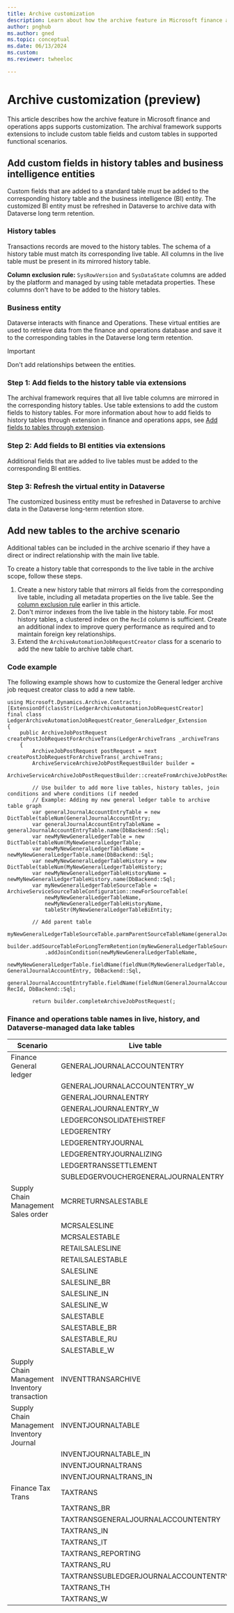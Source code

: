```yaml
---
title: Archive customization
description: Learn about how the archive feature in Microsoft finance and operations apps supports table customizations, including code examples.
author: pnghub
ms.author: gned
ms.topic: conceptual
ms.date: 06/13/2024
ms.custom:
ms.reviewer: twheeloc

---
```

# Archive customization (preview)

This article describes how the archive feature in Microsoft finance and operations apps supports customization. The archival framework supports extensions to include custom table fields and custom tables in supported functional scenarios.

## Add custom fields in history tables and business intelligence entities

Custom fields that are added to a standard table must be added to the corresponding history table and the business intelligence (BI) entity. The customized BI entity must be refreshed in Dataverse to archive data with Dataverse long term retention.

### History tables

Transactions records are moved to the history tables. The schema of a history table must match its corresponding live table. All columns in the live table must be present in its mirrored history table.

<a id="excl-rule"></a>**Column exclusion rule:** `SysRowVersion` and `SysDataState` columns are added by the platform and managed by using table metadata properties. These columns don't have to be added to the history tables.

### Business entity

Dataverse interacts with finance and Operations. These virtual entities are used to retrieve data from the finance and operations database and save it to the corresponding tables in the Dataverse long term retention.

> [!IMPORTANT]
> Don't add relationships between the entities.

### Step 1: Add fields to the history table via extensions

The archival framework requires that all live table columns are mirrored in the corresponding history tables. Use table extensions to add the custom fields to history tables. For more information about how to add fields to history tables through extension in finance and operations apps, see [Add fields to tables through extension](../../dev-itpro/extensibility/add-field-extension.md).

### Step 2: Add fields to BI entities via extensions

Additional fields that are added to live tables must be added to the corresponding BI entities.

### Step 3: Refresh the virtual entity in Dataverse

The customized business entity must be refreshed in Dataverse to archive data in the Dataverse long-term retention store.

## Add new tables to the archive scenario

Additional tables can be included in the archive scenario if they have a direct or indirect relationship with the main live table.

To create a history table that corresponds to the live table in the archive scope, follow these steps.

1. Create a new history table that mirrors all fields from the corresponding live table, including all metadata properties on the live table. See the [column exclusion rule](#excl-rule) earlier in this article.
1. Don't mirror indexes from the live table in the history table. For most history tables, a clustered index on the `RecId` column is sufficient. Create an additional index to improve query performance as required and to maintain foreign key relationships.
1. Extend the `ArchiveAutomationJobRequestCreator` class for a scenario to add the new table to archive table chart.

### Code example

The following example shows how to customize the General ledger archive job request creator class to add a new table.

```
using Microsoft.Dynamics.Archive.Contracts; 
[ExtensionOf(classStr(LedgerArchiveAutomationJobRequestCreator] 
final class LedgerArchiveAutomationJobRequestCreator_GeneralLedger_Extension 
{
    public ArchiveJobPostRequest createPostJobRequestForArchiveTrans(LedgerArchiveTrans _archiveTrans 
    { 
        ArchiveJobPostRequest postRequest = next createPostJobRequestForArchiveTrans(_archiveTrans; 
        ArchiveServiceArchiveJobPostRequestBuilder builder = 
            ArchiveServiceArchiveJobPostRequestBuilder::createFromArchiveJobPostRequest(postRequest; 

        // Use builder to add more live tables, history tables, join conditions and where conditions (if needed 
        // Example: Adding my new general ledger table to archive table graph 
        var generalJournalAccountEntryTable = new DictTable(tableNum(GeneralJournalAccountEntry; 
        var generalJournalAccountEntryTableName = generalJournalAccountEntryTable.name(DbBackend::Sql; 
        var newMyNewGeneralLedgerTable = new DictTable(tableNum(MyNewGeneralLedgerTable; 
        var newMyNewGeneralLedgerTableName = newMyNewGeneralLedgerTable.name(DbBackend::Sql; 
        var newMyNewGeneralLedgerTableHistory = new DictTable(tableNum(MyNewGeneralLedgerTableHistory; 
        var newMyNewGeneralLedgerTableHistoryName = newMyNewGeneralLedgerTableHistory.name(DbBackend::Sql; 
        var myNewGeneralLedgerTableSourceTable = ArchiveServiceSourceTableConfiguration::newForSourceTable( 
            newMyNewGeneralLedgerTableName, 
            newMyNewGeneralLedgerTableHistoryName, 
            tableStr(MyNewGeneralLedgerTableBiEntity; 

        // Add parent table 
        myNewGeneralLedgerTableSourceTable.parmParentSourceTableName(generalJournalAccountEntryTableName; 
        builder.addSourceTableForLongTermRetention(myNewGeneralLedgerTableSourceTable 
            .addJoinCondition(newMyNewGeneralLedgerTableName, 
            newMyNewGeneralLedgerTable.fieldName(fieldNum(MyNewGeneralLedgerTable, GeneralJournalAccountEntry, DbBackend::Sql, 
            generalJournalAccountEntryTable.fieldName(fieldNum(GeneralJournalAccountEntry, RecId, DbBackend::Sql; 

        return builder.completeArchiveJobPostRequest(; 
```

### Finance and operations table names in live, history, and Dataverse-managed data lake tables

| Scenario | Live table | History table | BI entity | Dataverse-managed data lake table |
|---|---|---|---|---|
| Finance General ledger | GENERALJOURNALACCOUNTENTRY | GENERALJOURNALACCOUNTENTRYHISTORY | GeneraljournalaccountentryBiEntity | mserp\_GeneraljournalaccountentryBiEntity |
| | GENERALJOURNALACCOUNTENTRY\_W | GENERALJOURNALACCOUNTENTRYHISTORY\_W | GeneraljournalaccountentrywBiEntity | mserp\_GeneraljournalaccountentrywBiEntity |
| | GENERALJOURNALENTRY | GENERALJOURNALENTRYHISTORY | cus | mserp\_GeneraljournalentryBiEntity |
| | GENERALJOURNALENTRY\_W | GENERALJOURNALENTRYHISTORY\_W | GeneraljournalentrywBiEntity | mserp\_GeneraljournalentrywBiEntity |
| | LEDGERCONSOLIDATEHISTREF | LEDGERCONSOLIDATEHISTREFHISTORY | LedgerconsolidatehistrefBiEntity | mserp\_LedgerconsolidatehistrefBiEntity |
| | LEDGERENTRY | LEDGERENTRYHISTORY | LedgerentryBiEntity | mserp\_LedgerentryBiEntity |
| | LEDGERENTRYJOURNAL | LEDGERENTRYJOURNALHISTORY | LedgerentryjournalBiEntity | mserp\_LedgerentryjournalBiEntity |
| | LEDGERENTRYJOURNALIZING | LEDGERENTRYJOURNALIZINGHISTORY | LedgerentryjournalizingBiEntity | mserp\_LedgerentryjournalizingBiEntity |
| | LEDGERTRANSSETTLEMENT | LEDGERTRANSSETTLEMENTHISTORY | LedgertranssettlementBiEntity | mserp\_LedgertranssettlementBiEntity |
| | SUBLEDGERVOUCHERGENERALJOURNALENTRY | SUBLEDGERVOUCHERGENERALJOURNALENTRYHISTORY | SubledgervouchergeneraljournalentryBiEntity |mserp\_SubledgervouchergeneraljournalentryBiEntity |
| Supply Chain Management Sales order | MCRRETURNSALESTABLE | MCRRETURNSALESTABLEHISTORY | McrreturnsalestableBiEntity | mserp\_McrreturnsalestableBiEntity |
| | MCRSALESLINE | MCRSALESLINEHISTORY | McrsaleslineBiEntity | mserp\_McrsaleslineBiEntity |
| | MCRSALESTABLE | MCRSALESTABLEHISTORY | McrsalestableBiEntity | mserp\_McrsalestableBiEntity |
| | RETAILSALESLINE | RETAILSALESLINEHISTORY | RetailsaleslineBiEntity | mserp\_RetailsaleslineBiEntity |
| | RETAILSALESTABLE | RETAILSALESTABLEHISTORY | RetailsalestableBiEntity | mserp\_RetailsalestableBiEntity |
| | SALESLINE | SALESLINEHISTORY | SaleslineBiEntity | mserp\_SaleslineBiEntity |
| | SALESLINE\_BR | SALESLINEHISTORY\_BR | SaleslinebrBiEntity | mserp\_SaleslinebrBiEntity |
| | SALESLINE\_IN | SALESLINEHISTORY\_IN | SaleslineinBiEntity | mserp\_SaleslineinBiEntity |
| | SALESLINE\_W | SALESLINEHISTORY\_W | SaleslinewBiEntity | mserp\_SaleslinewBiEntity |
| | SALESTABLE | SALESTABLEHISTORY | SalestableBiEntity | mserp\_SalestableBiEntity |
| | SALESTABLE\_BR | SALESTABLEHISTORY\_BR | SalestablebrBiEntity | mserp\_SalestablebrBiEntity |
| | SALESTABLE\_RU | SALESTABLEHISTORY\_RU | SalestableruBiEntity | mserp\_SalestableruBiEntity |
| | SALESTABLE\_W | SALESTABLEHISTORY\_W | SalestablewBiEntity | mserp\_SalestablewBiEntity |
| Supply Chain Management Inventory transaction | INVENTTRANSARCHIVE | INVENTTRANSARCHIVEHISTORY | InventtransarchiveBiEntity | mserp\_InventTransArchiveBiEntity |
| Supply Chain Management Inventory Journal | INVENTJOURNALTABLE | INVENTJOURNALTABLEHISTORY | InventjournaltableBiEntity | mserp\_InventjournaltableBiEntity |
| | INVENTJOURNALTABLE_IN | INVENTJOURNALTABLE_INHISTORY | InventjournaltableinBiEntity | mserp\_InventjournaltableinBiEntity |
| | INVENTJOURNALTRANS | INVENTJOURNALTRANSHISTORY | InventjournaltransBiEntity | mserp\_InventjournaltransBiEntity |
| | INVENTJOURNALTRANS_IN | INVENTJOURNALTRANS_INHISTORY | InventjournaltransinBiEntity | mserp\_InventjournaltransinBiEntity |
| Finance Tax Trans | TAXTRANS | TAXTRANSHISTORY | TaxtransBiEntity | mserp\_TaxtransBiEntity |
| | TAXTRANS\_BR | TAXTRANSHISTORY\_BR | TaxtransbrBiEntity | mserp\_TaxtransbrBiEntity |
| | TAXTRANSGENERALJOURNALACCOUNTENTRY | TAXTRANSGENERALJOURNALACCOUNTENTRYHISTORY | TaxtransgeneraljournalaccountentryBiEntity | mserp\_TaxtransgeneraljournalaccountentryBiEntity |
| | TAXTRANS\_IN | TAXTRANSHISTORY\_IN | TaxtransinBiEntity | mserp\_TaxtransinBiEntity |
| | TAXTRANS_IT | TAXTRANSHISTORY\_IT | TaxtransitBiEntity | mserp\_TaxtransitBiEntity |
| | TAXTRANS_REPORTING | TAXTRANSHISTORY_REPORTING | TaxtransreportingBiEntity | mserp\_TaxtransreportingBiEntity |
| | TAXTRANS\_RU | TAXTRANSHISTORY\_RU | TaxtransruBiEntity | mserp\_TaxtransruBiEntity |
| | TAXTRANSSUBLEDGERJOURNALACCOUNTENTRY | TAXTRANSSUBLEDGERJOURNALACCOUNTENTRYHISTORY | TaxtranssubledgerjournalaccountentryBiEntity | mserp\_TaxtranssubledgerjournalaccountentryBiEntity |
| | TAXTRANS\_TH | TAXTRANSHISTORY\_TH | TaxtransthBiEntity | mserp\_TaxtransthBiEntity |
| | TAXTRANS\_W | TAXTRANSHISTORY\_W | TaxtranswBiEntity | mserp\_TaxtranswBiEntity | 
